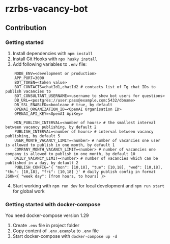 # rzrbs-vacancy-bot

## Contribution

### Getting started

1. Install dependencies with `npm install`
2. Install Git Hooks with `npx husky install`
3. Add following variables to `.env` file:

```
    NODE_ENV=<development or production>
    APP_PORT=3000
    BOT_TOKEN=<token value>
    BOT_CONTACTS=chatId1,chatId2 # contacts list of Tg chat IDs to publish vacancies to
    BOT_CONSULTANT_USERNAME=<username to show bot users for questions>
    DB_URL=<postgres://user:pass@example.com:5432/dbname>
    DB_SSL_ENABLED=<boolean> # true, by default
    OPENAI_ORGANIZATION_ID=<OpenAI Organisation ID>
    OPENAI_API_KEY=<OpenAI ApiKey>

    MIN_PUBLISH_INTERVAL=<number of hours> # the smallest interval between vacancy publishing, by default 2
    PUBLISH_INTERVAL=<number of hours> # interval between vacancy publishing, by default 5
    USER_MONTH_VACANCY_LIMIT=<number> # number of vacancies one user is allowed to publish in one month, by default 1
    COMPANY_MONTH_VACANCY_LIMIT=<number> # number of vacancies one company is allowed to publish in one month, by default 10
    DAILY_VACANCY_LIMIT=<number> # number of vacancies which can be published in a day, by default 2
    PUBLISH_CONFIG='{ "mon": [10,18], "tue": [10,18], "wed": [10,18], "thu": [10,18], "fri": [10,18] }' # daily publish config in format JSON<{ "week day": [from hours, to hours] }>
```

4. Start working with `npm run dev` for local development and `npm run start` for global work

### Getting started with docker-compose

You need docker-compose version 1.29

1. Create `.env` file in project folder
2. Copy content of `.env.example` to `.env` file
3. Start docker-compose with `docker-compose up -d`
